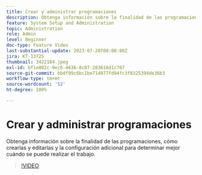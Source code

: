 ```yaml
---
title: Crear y administrar programaciones
description: Obtenga información sobre la finalidad de las programaciones, cómo crearlas y editarlas y la configuración adicional para determinar mejor cuándo se puede realizar el trabajo.
feature: System Setup and Administration
topic: Administration
role: Admin
level: Beginner
doc-type: Feature Video
last-substantial-update: 2023-07-28T00:00:00Z
jira: KT-13725
thumbnail: 3422184.jpeg
exl-id: bf1e802c-9ec6-4636-8c87-283616d1c767
source-git-commit: bbdf99c6bc1be714077fd94fc3f8325394de36b3
workflow-type: tm+mt
source-wordcount: '52'
ht-degree: 100%

---
```


# Crear y administrar programaciones

Obtenga información sobre la finalidad de las programaciones, cómo crearlas y editarlas y la configuración adicional para determinar mejor cuándo se puede realizar el trabajo.

>[!VIDEO](https://video.tv.adobe.com/v/3423344/?quality=12&learn=on&enablevpops=1&captions=spa)

